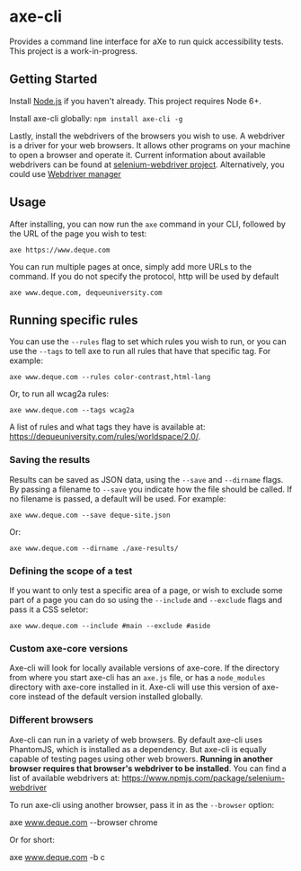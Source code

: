 # axe-cli

Provides a command line interface for aXe to run quick accessibility tests. This project is a work-in-progress.

## Getting Started

Install [Node.js](https://docs.npmjs.com/getting-started/installing-node) if you haven't already. This project requires Node 6+.

Install axe-cli globally: `npm install axe-cli -g`

Lastly, install the webdrivers of the browsers you wish to use. A webdriver is a driver for your web browsers. It allows other programs on your machine to open a browser and operate it. Current information about available webdrivers can be found at [selenium-webdriver project](https://www.npmjs.com/package/selenium-webdriver). Alternatively, you could use [Webdriver manager](https://www.npmjs.com/package/webdriver-manager)

## Usage

After installing, you can now run the `axe` command in your CLI, followed by the URL of the page you wish to test:

	axe https://www.deque.com

You can run multiple pages at once, simply add more URLs to the command. If you do not specify the protocol, http will be used by default

	axe www.deque.com, dequeuniversity.com

## Running specific rules

You can use the `--rules` flag to set which rules you wish to run, or you can use the `--tags` to tell axe to run all rules that have that specific tag. For example:

	axe www.deque.com --rules color-contrast,html-lang

Or, to run all wcag2a rules:

	axe www.deque.com --tags wcag2a


A list of rules and what tags they have is available at: https://dequeuniversity.com/rules/worldspace/2.0/.

### Saving the results

Results can be saved as JSON data, using the `--save` and `--dirname` flags. By passing a filename to `--save` you indicate how the file should be called. If no filename is passed, a default will be used. For example:

	axe www.deque.com --save deque-site.json

Or:

	axe www.deque.com --dirname ./axe-results/

### Defining the scope of a test

If you want to only test a specific area of a page, or wish to exclude some part of a page you can do so using the `--include` and `--exclude` flags and pass it a CSS seletor:

	axe www.deque.com --include #main --exclude #aside

### Custom axe-core versions

Axe-cli will look for locally available versions of axe-core. If the directory from where you start axe-cli has an `axe.js` file, or has a `node_modules` directory with axe-core installed in it. Axe-cli will use this version of axe-core instead of the default version installed globally.

### Different browsers

Axe-cli can run in a variety of web browsers. By default axe-cli uses PhantomJS, which is installed as a dependency. But axe-cli is equally capable of testing pages using other web browers. **Running in another browser requires that browser's webdriver to be installed**. You can find a list of available webdrivers at: https://www.npmjs.com/package/selenium-webdriver

To run axe-cli using another browser, pass it in as the `--browser` option:

  axe www.deque.com --browser chrome

Or for short:

  axe www.deque.com -b c
